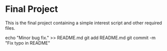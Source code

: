 # Final Project
This is the final project containing a simple interest script and other required files.

echo "Minor bug fix." >> README.md
git add README.md
git commit -m "Fix typo in README"
